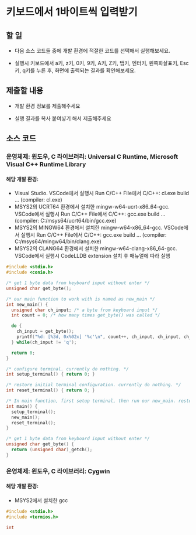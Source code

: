 # 키보드에서 1바이트씩 입력받기

## 할 일

* 다음 소스 코드들 중에 개발 환경에 적절한 코드를 선택해서 실행해보세요.

* 실행시 키보드에서 a키, z키, 0키, 9키, A키, Z키, 탭키, 엔터키, 왼쪽화살표키, Esc키, q키를 누른 후,
  화면에 출력되는 결과를 확인해보세요.

## 제출할 내용

* 개발 환경 정보를 제출해주세요

* 실행 결과를 복사 붙여넣기 해서 제출해주세요

## 소스 코드

### 운영체제: 윈도우, C 라이브러리: Universal C Runtime, Microsoft Visual C++ Runtime Library
#### 해당 개발 환경:
* Visual Studio. VSCode에서 실행시 Run C/C++ File에서 C/C++: cl.exe build ... (compiler: cl.exe)
* MSYS2의 UCRT64 환경에서 설치한 mingw-w64-ucrt-x86_64-gcc. VSCode에서 실행시 Run C/C++ File에서 C/C++: gcc.exe build ... (compiler: C:/msys64/ucrt64/bin/gcc.exe)
* MSYS2의 MINGW64 환경에서 설치한 mingw-w64-x86_64-gcc. VSCode에서 실행시 Run C/C++ File에서 C/C++: gcc.exe build ... (compiler: C:/msys64/mingw64/bin/clang.exe)
* MSYS2의 CLANG64 환경에서 설치한 mingw-w64-clang-x86_64-gcc. VSCode에서 실행시 CodeLLDB extension 설치 후 매뉴얼에 따라 실행

```c
#include <stdio.h>
#include <conio.h>

/* get 1 byte data from keyboard input without enter */
unsigned char get_byte();

/* our main function to work with is named as new_main */
int new_main() {
  unsigned char ch_input; /* a byte from keyboard input */
  int count = 0; /* how many times get_byte() was called */

  do {
    ch_input = get_byte();
    printf("%d: [%3d, 0x%02x] '%c'\n", count++, ch_input, ch_input, ch_input);
  } while(ch_input != 'q');

  return 0;
}

/* configure terminal. currently do nothing. */
int setup_terminal() { return 0; }

/* restore initial terminal configuration. currently do nothing. */
int reset_terminal() { return 0; }

/* In main function, first setup terminal, then run our new_main. restore terminal before return. */
int main() {
  setup_terminal();
  new_main();
  reset_terminal();
}

/* get 1 byte data from keyboard input without enter */
unsigned char get_byte() {
  return (unsigned char)_getch();
}
```

### 운영체제: 윈도우, C 라이브러리: Cygwin
#### 해당 개발 환경:
* MSYS2에서 설치한 gcc

```c
#include <stdio.h>
#include <termios.h>

int 
```
